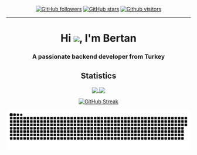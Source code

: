 <div align="center">

[![GitHub followers](https://img.shields.io/github/followers/wiaoj?style=flat&logo=github)](https://github.com/wiaoj?tab=followers)
[![GitHub stars](https://img.shields.io/github/stars/wiaoj?style=flat&logo=github&)](https://github.com/wiaoj?tab=repositories)
[![Github visitors](https://visitor-badge.glitch.me/badge?page_id=wiaoj.visitor-badge)](https://gitHub.com/wiaoj)
  

<!-- <img src=""> -->
<hr>

### <h1 align="center">Hi <img src="https://raw.githubusercontent.com/MartinHeinz/MartinHeinz/master/wave.gif" width="30px">, I'm Bertan</h1>
<h3 align="center">A passionate backend developer from Turkey</h3>

<!--
**wiaoj/wiaoj** is a ✨ _special_ ✨ repository because its `README.md` (this file) appears on your GitHub profile.
Here are some ideas to get you started:
- 🔭 I’m currently working on ...
- 🌱 I’m currently learning ...
- 👯 I’m looking to collaborate on ...
- 🤔 I’m looking for help with ...
- 💬 Ask me about ...
- 📫 How to reach me: ...
- 😄 Pronouns: ...
- ⚡ Fun fact: ...
-->

 ## Statistics

<a href="https://github.com/wiaoj">
  <img align="center" src="https://github-readme-stats.vercel.app/api?username=wiaoj&show_icons=true&bg_color=0d1117&text_color=c8cdd0&title_color=3366ff&icon_color=3366ff&hide_border=true"/>
</a>

<a href="https://github.com/wiaoj">
  <img align="center" src="https://github-readme-stats.vercel.app/api/top-langs/?username=wiaoj&bg_color=0d1117&text_color=c8cdd0&title_color=3366ff&hide_border=true&layout=compact&langs_count=10"/>
</a>


[![GitHub Streak](https://github-readme-streak-stats.herokuapp.com?user=wiaoj&theme=buefy-dark&hide_border=true&border_radius=0&date_format=j%20M%5B%20Y%5D&background=0D1117&stroke=313F56&ring=601BDD&fire=2D5CDD&currStreakNum=2DB4DD&sideNums=1B96DD&sideLabels=077ADD&currStreakLabel=5C07DD)](https://git.io/streak-stats)

  
</div>

![snake svg](https://github.com/wiaoj/wiaoj/blob/output/github-contribution-grid-snake.svg)
